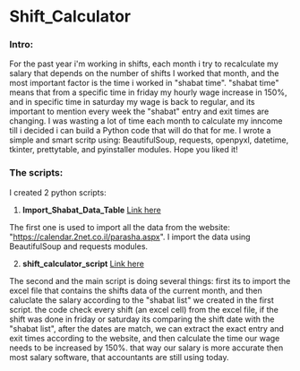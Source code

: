 # Shift_Calculator

### Intro:
For the past year i'm working in shifts, each month i try to recalculate my salary that depends on the number of shifts I worked that month, 
and the most important factor is the time i worked in "shabat time". 
"shabat time" means that from a specific time in friday my hourly wage increase in 150%, and in specific time in saturday my wage is back to regular,
and its important to mention every week the "shabat" entry and exit times are changing. 
I was wasting a lot of time each month to calculate my inncome till i decided i can build a Python code that will do that for me.
I wrote a simple and smart scritp using: BeautifulSoup, requests, openpyxl, datetime, tkinter, prettytable, and pyinstaller modules.
Hope you liked it!

### The scripts:
I created 2 python scripts:
1) **Import_Shabat_Data_Table** [Link here](https://github.com/Danielevko/Shift_Calculator/blob/master/Import_Shabat_Data_Table.ipynb)

The first one is used to import all the data from the website: "https://calendar.2net.co.il/parasha.aspx".
I import the data using BeautifulSoup and requests modules.

2) **shift_calculator_script** [Link here](https://github.com/Danielevko/Shift_Calculator/blob/master/shift_calculator_script.ipynb)

The second and the main script is doing several things:
first its to import the excel file that contains the shifts data of the current month, 
and then caluclate the salary according to the "shabat list" we created in the first script.
the code check every shift (an excel cell) from the excel file, if the shift was done in friday or saturday its comparing the shift date with the "shabat list", 
after the dates are match, we can extract the exact entry and exit times according to the website, 
and then calculate the time our wage needs to be increased by 150%.
that way our salary is more accurate then most salary software, that accountants are still using today.
